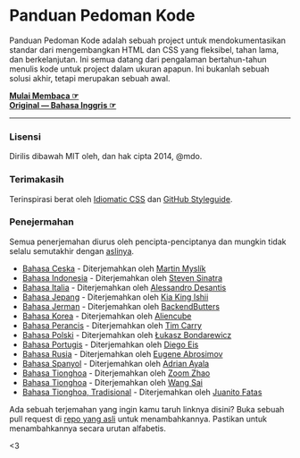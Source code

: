 # Panduan Pedoman Kode

Panduan Pedoman Kode adalah sebuah project untuk mendokumentasikan standar dari mengembangkan HTML dan CSS yang fleksibel, tahan lama, dan berkelanjutan. Ini semua datang dari pengalaman bertahun-tahun menulis kode untuk project dalam ukuran apapun. Ini bukanlah sebuah solusi akhir, tetapi merupakan sebuah awal.

**[Mulai Membaca ☞](http://diagramatics.github.io/code-guide-id)**  
**[Original — Bahasa Inggris ☞](http://mdo.github.io/code-guide)**

---

### Lisensi

Dirilis dibawah MIT oleh, dan hak cipta 2014, @mdo.

### Terimakasih

Terinspirasi berat oleh [Idiomatic CSS](https://github.com/necolas/idiomatic-css) dan [GitHub Styleguide](http://github.com/styleguide).

### Penejermahan

Semua penerjemahan diurus oleh pencipta-penciptanya dan mungkin tidak selalu semutakhir dengan [aslinya](http://mdo.github.io/code-guide).

- [Bahasa Ceska](http://smedzlatko.github.io/) - Diterjemahkan oleh [Martin Myslík](https://github.com/Smedzlatko)
- [Bahasa Indonesia](http://diagramatics.github.io/code-guide-id) - Diterjemahkan oleh [Steven Sinatra](http://diagramatics.me)
- [Bahasa Italia](http://alessandro1997.github.io/code-guide) - Diterjemahkan oleh [Alessandro Desantis](http://github.com/alessandro1997)
- [Bahasa Jepang](http://kia-king.com/code-guide/) - Diterjemahkan oleh [Kia King Ishii](https://github.com/kiaking)
- [Bahasa Jerman](http://BackendButters.github.io/code-guide/) - Diterjemahkan oleh [BackendButters](https://github.com/BackendButters)
- [Bahasa Korea](http://code-guide.aliencube.org/) - Diterjemahkan oleh [Aliencube](https://github.com/aliencube)
- [Bahasa Perancis](http://pixelastic.github.io/code-guide/) - Diterjemahkan oleh [Tim Carry](https://github.com/pixelastic/)
- [Bahasa Polski](http://bondarewicz.github.io/code-guide/) - Diterjemahkan oleh [Łukasz Bondarewicz](https://github.com/bondarewicz)
- [Bahasa Portugis](http://diegoeis.github.io/code-guide/pt-br/) - Diterjemahkan oleh [Diego Eis](http://tableless.com.br/)
- [Bahasa Rusia](http://instanceofpro.github.io/code-guide/) - Diterjemahkan oleh [Eugene Abrosimov](https://github.com/instanceofpro)
- [Bahasa Spanyol](http://adrianayala.mx/code-guide/es/) - Diterjemahkan oleh [Adrian Ayala](http://adrianayala.mx)
- [Bahasa Tionghoa](http://zoomzhao.github.io/code-guide) - Diterjemahkan oleh [Zoom Zhao](https://github.com/ZoomZhao)
- [Bahasa Tionghoa](http://codeguide.bootcss.com/) - Diterjemahkan oleh [Wang Sai](https://github.com/wangsai)
- [Bahasa Tionghoa, Tradisional](http://juanitofatas.github.io/code-guide) - Diterjemahkan oleh [Juanito Fatas](https://github.com/JuanitoFatas)



Ada sebuah terjemahan yang ingin kamu taruh linknya disini? Buka sebuah pull request di [repo yang asli](http://mdo.github.io/code-guide) untuk menambahkannya. Pastikan untuk menambahkannya secara urutan alfabetis.

<3
